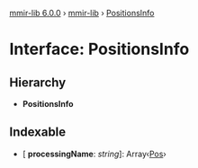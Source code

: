 [mmir-lib 6.0.0](../README.md) › [mmir-lib](../modules/mmir_lib.md) › [PositionsInfo](mmir_lib.positionsinfo.md)

# Interface: PositionsInfo

## Hierarchy

* **PositionsInfo**

## Indexable

* \[ **processingName**: *string*\]: Array‹[Pos](mmir_lib.pos.md)›
